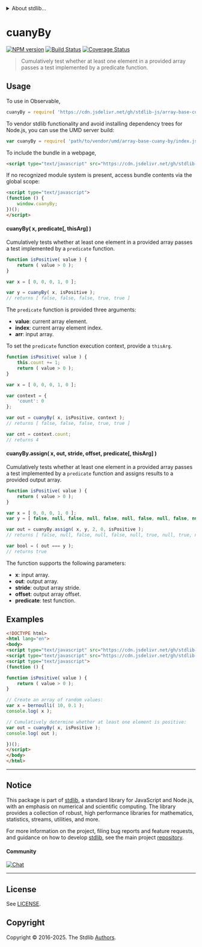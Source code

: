 <!--

@license Apache-2.0

Copyright (c) 2024 The Stdlib Authors.

Licensed under the Apache License, Version 2.0 (the "License");
you may not use this file except in compliance with the License.
You may obtain a copy of the License at

   http://www.apache.org/licenses/LICENSE-2.0

Unless required by applicable law or agreed to in writing, software
distributed under the License is distributed on an "AS IS" BASIS,
WITHOUT WARRANTIES OR CONDITIONS OF ANY KIND, either express or implied.
See the License for the specific language governing permissions and
limitations under the License.

-->


<details>
  <summary>
    About stdlib...
  </summary>
  <p>We believe in a future in which the web is a preferred environment for numerical computation. To help realize this future, we've built stdlib. stdlib is a standard library, with an emphasis on numerical and scientific computation, written in JavaScript (and C) for execution in browsers and in Node.js.</p>
  <p>The library is fully decomposable, being architected in such a way that you can swap out and mix and match APIs and functionality to cater to your exact preferences and use cases.</p>
  <p>When you use stdlib, you can be absolutely certain that you are using the most thorough, rigorous, well-written, studied, documented, tested, measured, and high-quality code out there.</p>
  <p>To join us in bringing numerical computing to the web, get started by checking us out on <a href="https://github.com/stdlib-js/stdlib">GitHub</a>, and please consider <a href="https://opencollective.com/stdlib">financially supporting stdlib</a>. We greatly appreciate your continued support!</p>
</details>

# cuanyBy

[![NPM version][npm-image]][npm-url] [![Build Status][test-image]][test-url] [![Coverage Status][coverage-image]][coverage-url] <!-- [![dependencies][dependencies-image]][dependencies-url] -->

> Cumulatively test whether at least one element in a provided array passes a test implemented by a predicate function.



<section class="usage">

## Usage

To use in Observable,

```javascript
cuanyBy = require( 'https://cdn.jsdelivr.net/gh/stdlib-js/array-base-cuany-by@umd/browser.js' )
```

To vendor stdlib functionality and avoid installing dependency trees for Node.js, you can use the UMD server build:

```javascript
var cuanyBy = require( 'path/to/vendor/umd/array-base-cuany-by/index.js' )
```

To include the bundle in a webpage,

```html
<script type="text/javascript" src="https://cdn.jsdelivr.net/gh/stdlib-js/array-base-cuany-by@umd/browser.js"></script>
```

If no recognized module system is present, access bundle contents via the global scope:

```html
<script type="text/javascript">
(function () {
    window.cuanyBy;
})();
</script>
```

#### cuanyBy( x, predicate\[, thisArg] )

Cumulatively tests whether at least one element in a provided array passes a test implemented by a `predicate` function.

```javascript
function isPositive( value ) {
    return ( value > 0 );
}

var x = [ 0, 0, 0, 1, 0 ];

var y = cuanyBy( x, isPositive );
// returns [ false, false, false, true, true ]
```

The `predicate` function is provided three arguments:

-   **value**: current array element.
-   **index**: current array element index.
-   **arr**: input array.

To set the `predicate` function execution context, provide a `thisArg`.

```javascript
function isPositive( value ) {
    this.count += 1;
    return ( value > 0 );
}

var x = [ 0, 0, 0, 1, 0 ];

var context = {
    'count': 0
};

var out = cuanyBy( x, isPositive, context );
// returns [ false, false, false, true, true ]

var cnt = context.count;
// returns 4
```

#### cuanyBy.assign( x, out, stride, offset, predicate\[, thisArg] )

Cumulatively tests whether at least one element in a provided array passes a test implemented by a `predicate` function and assigns results to a provided output array.

```javascript
function isPositive( value ) {
    return ( value > 0 );
}

var x = [ 0, 0, 0, 1, 0 ];
var y = [ false, null, false, null, false, null, false, null, false, null ];

var out = cuanyBy.assign( x, y, 2, 0, isPositive );
// returns [ false, null, false, null, false, null, true, null, true, null ]

var bool = ( out === y );
// returns true
```

The function supports the following parameters:

-   **x**: input array.
-   **out**: output array.
-   **stride**: output array stride.
-   **offset**: output array offset.
-   **predicate**: test function.

</section>

<!-- /.usage -->

<section class="notes">

</section>

<!-- /.notes -->

<section class="examples">

## Examples

<!-- eslint no-undef: "error" -->

```html
<!DOCTYPE html>
<html lang="en">
<body>
<script type="text/javascript" src="https://cdn.jsdelivr.net/gh/stdlib-js/random-array-bernoulli@umd/browser.js"></script>
<script type="text/javascript" src="https://cdn.jsdelivr.net/gh/stdlib-js/array-base-cuany-by@umd/browser.js"></script>
<script type="text/javascript">
(function () {

function isPositive( value ) {
    return ( value > 0 );
}

// Create an array of random values:
var x = bernoulli( 10, 0.1 );
console.log( x );

// Cumulatively determine whether at least one element is positive:
var out = cuanyBy( x, isPositive );
console.log( out );

})();
</script>
</body>
</html>
```

</section>

<!-- /.examples -->

<!-- Section for related `stdlib` packages. Do not manually edit this section, as it is automatically populated. -->

<section class="related">

</section>

<!-- /.related -->

<!-- Section for all links. Make sure to keep an empty line after the `section` element and another before the `/section` close. -->


<section class="main-repo" >

* * *

## Notice

This package is part of [stdlib][stdlib], a standard library for JavaScript and Node.js, with an emphasis on numerical and scientific computing. The library provides a collection of robust, high performance libraries for mathematics, statistics, streams, utilities, and more.

For more information on the project, filing bug reports and feature requests, and guidance on how to develop [stdlib][stdlib], see the main project [repository][stdlib].

#### Community

[![Chat][chat-image]][chat-url]

---

## License

See [LICENSE][stdlib-license].


## Copyright

Copyright &copy; 2016-2025. The Stdlib [Authors][stdlib-authors].

</section>

<!-- /.stdlib -->

<!-- Section for all links. Make sure to keep an empty line after the `section` element and another before the `/section` close. -->

<section class="links">

[npm-image]: http://img.shields.io/npm/v/@stdlib/array-base-cuany-by.svg
[npm-url]: https://npmjs.org/package/@stdlib/array-base-cuany-by

[test-image]: https://github.com/stdlib-js/array-base-cuany-by/actions/workflows/test.yml/badge.svg?branch=main
[test-url]: https://github.com/stdlib-js/array-base-cuany-by/actions/workflows/test.yml?query=branch:main

[coverage-image]: https://img.shields.io/codecov/c/github/stdlib-js/array-base-cuany-by/main.svg
[coverage-url]: https://codecov.io/github/stdlib-js/array-base-cuany-by?branch=main

<!--

[dependencies-image]: https://img.shields.io/david/stdlib-js/array-base-cuany-by.svg
[dependencies-url]: https://david-dm.org/stdlib-js/array-base-cuany-by/main

-->

[chat-image]: https://img.shields.io/gitter/room/stdlib-js/stdlib.svg
[chat-url]: https://app.gitter.im/#/room/#stdlib-js_stdlib:gitter.im

[stdlib]: https://github.com/stdlib-js/stdlib

[stdlib-authors]: https://github.com/stdlib-js/stdlib/graphs/contributors

[umd]: https://github.com/umdjs/umd
[es-module]: https://developer.mozilla.org/en-US/docs/Web/JavaScript/Guide/Modules

[deno-url]: https://github.com/stdlib-js/array-base-cuany-by/tree/deno
[deno-readme]: https://github.com/stdlib-js/array-base-cuany-by/blob/deno/README.md
[umd-url]: https://github.com/stdlib-js/array-base-cuany-by/tree/umd
[umd-readme]: https://github.com/stdlib-js/array-base-cuany-by/blob/umd/README.md
[esm-url]: https://github.com/stdlib-js/array-base-cuany-by/tree/esm
[esm-readme]: https://github.com/stdlib-js/array-base-cuany-by/blob/esm/README.md
[branches-url]: https://github.com/stdlib-js/array-base-cuany-by/blob/main/branches.md

[stdlib-license]: https://raw.githubusercontent.com/stdlib-js/array-base-cuany-by/main/LICENSE

</section>

<!-- /.links -->
